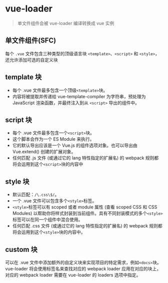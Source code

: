 # vue-loader

> 单文件组件会被 vue-loader 编译转换成 vue 实例

## 单文件组件(SFC)

每个 `.vue` 文件包含三种类型的顶级语言块 `<template>`、`<script>` 和 `<style>`，还允许添加可选的自定义块

## template 块

- 每个 .vue 文件最多包含一个顶级`<template>`块。
- 内容将被提取并传递给 vue-template-compiler 为字符串，预处理为 JavaScript 渲染函数，并最终注入到从 `<script>` 导出的组件中。

## script 块

- 每个 .vue 文件最多包含一个`<script>`块。
- 这个脚本会作为一个 ES Module 来执行。
- 它的默认导出应该是一个 Vue.js 的组件选项对象。也可以导出由 Vue.extend() 创建的扩展对象。
- 任何匹配 .js 文件 (或通过它的 lang 特性指定的扩展名) 的 webpack 规则都将会运用到这个`<script>`块的内容中

## style 块

- 默认匹配：`/\.css\$/`。
- 一个 .vue 文件可以包含多个`<style>`标签。
- `<style>`标签可以有 scoped 或者 module 属性 (查看 scoped CSS 和 CSS Modules) 以帮助你将样式封装到当前组件。具有不同封装模式的多个`<style>`标签可以在同一个组件中混合使用。
- 任何匹配 .css 文件 (或通过它的 lang 特性指定的扩展名) 的 webpack 规则都将会运用到这个`<style>`块的内容中。

## custom 块

可以在 .vue 文件中添加额外的自定义块来实现项目的特定需求，例如`<docs>`块。vue-loader 将会使用标签名来查找对应的 webpack loader 应用在对应的块上，对应的 webpack loader 需要在 vue-loader 的 loaders 选项中指定。
